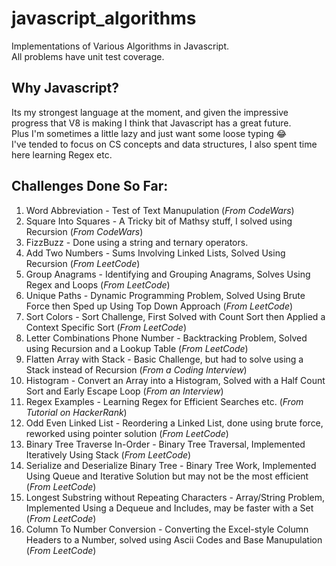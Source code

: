 # javascript_algorithms

Implementations of Various Algorithms in Javascript.  
All problems have unit test coverage.  

## Why Javascript?

Its my strongest language at the moment, and given the impressive progress that V8 is making I think that Javascript has a great future.  
Plus I'm sometimes a little lazy and just want some loose typing 😂  
I've tended to focus on CS concepts and data structures, I also spent time here learning Regex etc.  

## Challenges Done So Far:

1. Word Abbreviation - Test of Text Manupulation (_From CodeWars_)
2. Square Into Squares - A Tricky bit of Mathsy stuff, I solved using Recursion (_From CodeWars_)
3. FizzBuzz - Done using a string and ternary operators.
4. Add Two Numbers - Sums Involving Linked Lists, Solved Using Recursion (_From LeetCode_)
5. Group Anagrams - Identifying and Grouping Anagrams, Solves Using Regex and Loops (_From LeetCode_)
6. Unique Paths - Dynamic Programming Problem, Solved Using Brute Force then Sped up Using Top Down Approach (_From LeetCode_)
7. Sort Colors - Sort Challenge, First Solved with Count Sort then Applied a Context Specific Sort (_From LeetCode_)
8. Letter Combinations Phone Number - Backtracking Problem, Solved using Recursion and a Lookup Table (_From LeetCode_)
9. Flatten Array with Stack - Basic Challenge, but had to solve using a Stack instead of Recursion (_From a Coding Interview_)
10. Histogram - Convert an Array into a Histogram, Solved with a Half Count Sort and Early Escape Loop (_From an Interview_)
11. Regex Examples - Learning Regex for Efficient Searches etc. (_From Tutorial on HackerRank_)
12. Odd Even Linked List - Reordering a Linked List, done using brute force, reworked using pointer solution (_From LeetCode_)
13. Binary Tree Traverse In-Order - Binary Tree Traversal, Implemented Iteratively Using Stack (_From LeetCode_)
14. Serialize and Deserialize Binary Tree - Binary Tree Work, Implemented Using Queue and Iterative Solution but may not be the most efficient (_From LeetCode_)
15. Longest Substring without Repeating Characters - Array/String Problem, Implemented Using a Dequeue and Includes, may be faster with a Set (_From LeetCode_)
16. Column To Number Conversion - Converting the Excel-style Column Headers to a Number, solved using Ascii Codes and Base Manupulation (_From LeetCode_)
